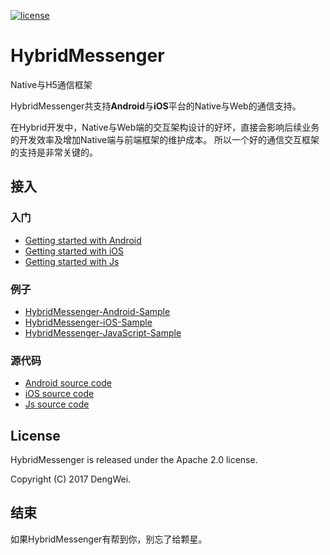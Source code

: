 [![license](http://img.shields.io/badge/license-Apache2.0-brightgreen.svg?style=flat)](https://github.com/devyok/HybridMessenger/blob/master/LICENSE)

# HybridMessenger
Native与H5通信框架

HybridMessenger共支持**Android**与**iOS**平台的Native与Web的通信支持。

在Hybrid开发中，Native与Web端的交互架构设计的好坏，直接会影响后续业务的开发效率及增加Native端与前端框架的维护成本。 所以一个好的通信交互框架的支持是非常关键的。


## 接入 ##

### 入门 ###

- [Getting started with Android](https://github.com/devyok/HybridMessenger/blob/master/HybridMessenger-Android/README.md)
- [Getting started with iOS](https://github.com/devyok/HybridMessenger/blob/master/HybridMessenger-iOS/README.md)
- [Getting started with Js](https://github.com/devyok/HybridMessenger/blob/master/HybridMessenger-JavaScript/README.md)


### 例子 ###
- [HybridMessenger-Android-Sample](https://github.com/devyok/HybridMessenger/tree/master/HybridMessenger-Android/hybridmessenger-sample)
- [HybridMessenger-iOS-Sample](https://github.com/devyok/HybridMessenger/tree/master/HybridMessenger-Android/hybridmessenger-sample)
- [HybridMessenger-JavaScript-Sample](https://github.com/devyok/HybridMessenger/tree/master/HybridMessenger-JavaScript/hybridmessenger-js-sample)


### 源代码 ###

- [Android source code ](https://github.com/devyok/HybridMessenger/tree/master/HybridMessenger-Android/hybridmessenger-core)
- [iOS source code](https://github.com/devyok/HybridMessenger/tree/master/HybridMessenger-iOS) 
- [Js source code](https://github.com/devyok/HybridMessenger/tree/master/HybridMessenger-JavaScript/hybridmessenger-js) 

## License ##
HybridMessenger is released under the Apache 2.0 license.

Copyright (C) 2017 DengWei.


## 结束 ##

如果HybridMessenger有帮到你，别忘了给颗星。